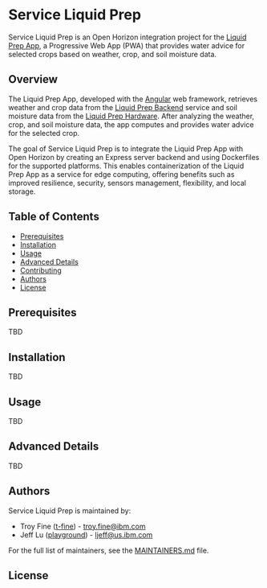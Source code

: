 # Service Liquid Prep

Service Liquid Prep is an Open Horizon integration project for the [Liquid Prep App](https://liquid-prep-app.s3-web.us-east.cloud-object-storage.appdomain.cloud/), a Progressive Web App (PWA) that provides water advice for selected crops based on weather, crop, and soil moisture data.

## Overview

The Liquid Prep App, developed with the [Angular](https://angular.io/) web framework, retrieves weather and crop data from the [Liquid Prep Backend](https://github.com/Liquid-Prep/LiquidPrep-Backend) service and soil moisture data from the [Liquid Prep Hardware](https://github.com/Liquid-Prep/LiquidPrep-Hardware). After analyzing the weather, crop, and soil moisture data, the app computes and provides water advice for the selected crop.

The goal of Service Liquid Prep is to integrate the Liquid Prep App with Open Horizon by creating an Express server backend and using Dockerfiles for the supported platforms. This enables containerization of the Liquid Prep App as a service for edge computing, offering benefits such as improved resilience, security, sensors management, flexibility, and local storage.

## Table of Contents

- [Prerequisites](#prerequisites)
- [Installation](#installation)
- [Usage](#usage)
- [Advanced Details](#advanced-details)
- [Contributing](#contributing)
- [Authors](#authors)
- [License](#license)
## Prerequisites

[//]: # (List the prerequisites for using the project, such as required software, hardware, or skills)

TBD
## Installation

[//]: # (Provide step-by-step instructions for installing the project)

TBD

## Usage

[//]: # (Explain how to use the project, including any available configuration options and examples)

TBD

## Advanced Details

[//]: # (Include any advanced usage details or technical information about the project)

TBD

## Authors

Service Liquid Prep is maintained by:

- Troy Fine ([t-fine](https://github.com/t-fine)) - troy.fine@ibm.com
- Jeff Lu ([playground](https://github.com/playground)) - ljeff@us.ibm.com

For the full list of maintainers, see the [MAINTAINERS.md](MAINTAINERS.md) file.

## License

[//]: # (Include information about the project's license)

